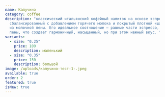 ```yaml
---
name: Капучино
category: coffee
description: "классический итальянский кофейный напиток на основе эспрессо,
  сбалансированный с добавлением горячего молока и покрытый плотной «шапочкой»
  из молочной пены. Его идеальное соотношение — равные части эспрессо, молока и
  пены, что создает гармоничный, насыщенный, но при этом нежный вкус. "
variants:
  - size: "0.25"
    price: 100
    description: маленький
  - size: "0.35"
    price: 150
    description: большой
image: /uploads/капучино-тест-1-.jpeg
available: true
order: 2
featured: true
isNew: true
---
```

